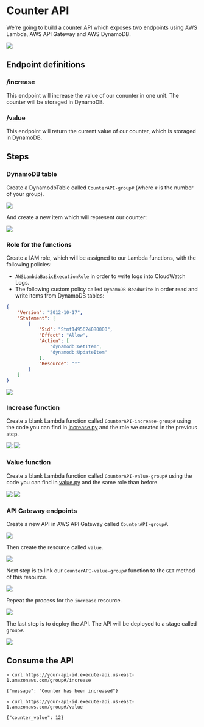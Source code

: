 # Counter API

We're going to build a counter API which exposes two endpoints using AWS Lambda, AWS API Gateway and AWS DynamoDB.

![](images/diagram.png)

## Endpoint definitions

### /increase

This endpoint will increase the value of our conunter in one unit. The counter will be storaged in DynamoDB.

### /value

This endpoint will return the current value of our counter, which is storaged in DynamoDB.

## Steps

### DynamoDB table

Create a DynamodbTable called `CounterAPI-group#` (where `#` is the number of your group).

![](images/dynamodb.png)

And create a new item which will represent our counter:

![](images/item.png)

### Role for the functions

Create a IAM role, which will be assigned to our Lambda functions, with the following policies:

- `AWSLambdaBasicExecutionRole` in order to write logs into CloudWatch Logs.
- The following custom policy called `DynamoDB-ReadWrite` in order read and write items from DynamoDB tables:

```json
{
    "Version": "2012-10-17",
    "Statement": [
        {
            "Sid": "Stmt1495624080000",
            "Effect": "Allow",
            "Action": [
                "dynamodb:GetItem",
                "dynamodb:UpdateItem"
            ],
            "Resource": "*"
        }
    ]
}
```

![](images/role.png)

### Increase function

Create a blank Lambda function called `CounterAPI-increase-group#` using the code you can find in [increase.py](increase.py) and the role we created in the previous step.

![](images/increase.png)
![](images/function-role.png)

### Value function

Create a blank Lambda function called `CounterAPI-value-group#` using the code you can find in [value.py](value.py) and the same role than before.

![](images/value.png)
![](images/function-role.png)

### API Gateway endpoints

Create a new API in AWS API Gateway called `CounterAPI-group#`.

![](images/create-api.png)

Then create the resource called `value`.

![](images/resource.png)

Next step is to link our `CounterAPI-value-group#` function to the `GET` method of this resource.

![](images/value.png)

Repeat the process for the `increase` resource.

![](images/increase-resource.png)

The last step is to deploy the API. The API will be deployed to a stage called `group#`.

![](images/stage.png)

## Consume the API

```
» curl https://your-api-id.execute-api.us-east-1.amazonaws.com/group#/increase

{"message": "Counter has been increased"}
```

```
» curl https://your-api-id.execute-api.us-east-1.amazonaws.com/group#/value

{"counter_value": 12}
```

